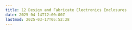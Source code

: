 ```yaml
---
title: 12 Design and Fabricate Electronics Enclosures
date: 2025-04-14T12:00:00Z
lastmod: 2025-03-17T05:52:28
---
```

